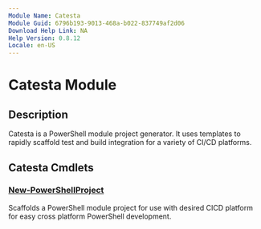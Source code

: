 ```yaml
---
Module Name: Catesta
Module Guid: 6796b193-9013-468a-b022-837749af2d06
Download Help Link: NA
Help Version: 0.8.12
Locale: en-US
---
```


# Catesta Module
## Description
Catesta is a PowerShell module project generator. It uses templates to rapidly scaffold test and build integration for a variety of CI/CD platforms.

## Catesta Cmdlets
### [New-PowerShellProject](New-PowerShellProject.md)
Scaffolds a PowerShell module project for use with desired CICD platform for easy cross platform PowerShell development.


